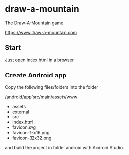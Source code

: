# draw-a-mountain

The Draw-A-Mountain game

https://www.draw-a-mountain.com

## Start

Just open index.html in a browser

## Create Android app

Copy the following files/folders into the folder 

/android/app/src/main/assets/www

- assets
- external
- src
- index.html
- favicon.svg
- favicon-16x16.png
- favicon-32x32.png

and build the project in folder android with Android Studio.
